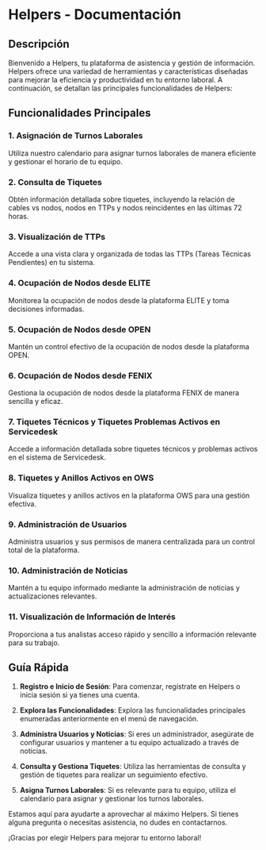 # Helpers - Documentación

## Descripción
Bienvenido a Helpers, tu plataforma de asistencia y gestión de información. Helpers ofrece una variedad de herramientas y características diseñadas para mejorar la eficiencia y productividad en tu entorno laboral. A continuación, se detallan las principales funcionalidades de Helpers:

## Funcionalidades Principales

### 1. Asignación de Turnos Laborales
Utiliza nuestro calendario para asignar turnos laborales de manera eficiente y gestionar el horario de tu equipo.

### 2. Consulta de Tiquetes
Obtén información detallada sobre tiquetes, incluyendo la relación de cables vs nodos, nodos en TTPs y nodos reincidentes en las últimas 72 horas.

### 3. Visualización de TTPs
Accede a una vista clara y organizada de todas las TTPs (Tareas Técnicas Pendientes) en tu sistema.

### 4. Ocupación de Nodos desde ELITE
Monitorea la ocupación de nodos desde la plataforma ELITE y toma decisiones informadas.

### 5. Ocupación de Nodos desde OPEN
Mantén un control efectivo de la ocupación de nodos desde la plataforma OPEN.

### 6. Ocupación de Nodos desde FENIX
Gestiona la ocupación de nodos desde la plataforma FENIX de manera sencilla y eficaz.

### 7. Tiquetes Técnicos y Tiquetes Problemas Activos en Servicedesk
Accede a información detallada sobre tiquetes técnicos y problemas activos en el sistema de Servicedesk.

### 8. Tiquetes y Anillos Activos en OWS
Visualiza tiquetes y anillos activos en la plataforma OWS para una gestión efectiva.

### 9. Administración de Usuarios
Administra usuarios y sus permisos de manera centralizada para un control total de la plataforma.

### 10. Administración de Noticias
Mantén a tu equipo informado mediante la administración de noticias y actualizaciones relevantes.

### 11. Visualización de Información de Interés
Proporciona a tus analistas acceso rápido y sencillo a información relevante para su trabajo.

## Guía Rápida

1. **Registro e Inicio de Sesión**: Para comenzar, regístrate en Helpers o inicia sesión si ya tienes una cuenta.

2. **Explora las Funcionalidades**: Explora las funcionalidades principales enumeradas anteriormente en el menú de navegación.

3. **Administra Usuarios y Noticias**: Si eres un administrador, asegúrate de configurar usuarios y mantener a tu equipo actualizado a través de noticias.

4. **Consulta y Gestiona Tiquetes**: Utiliza las herramientas de consulta y gestión de tiquetes para realizar un seguimiento efectivo.

5. **Asigna Turnos Laborales**: Si es relevante para tu equipo, utiliza el calendario para asignar y gestionar los turnos laborales.

Estamos aquí para ayudarte a aprovechar al máximo Helpers. Si tienes alguna pregunta o necesitas asistencia, no dudes en contactarnos.

¡Gracias por elegir Helpers para mejorar tu entorno laboral!
